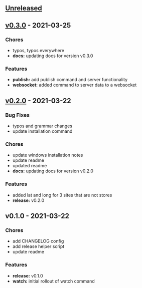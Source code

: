 <a name="unreleased"></a>
## [Unreleased]


<a name="v0.3.0"></a>
## [v0.3.0] - 2021-03-25
### Chores
- typos, typos everywhere
- **docs:** updating docs for version v0.3.0

### Features
- **publish:** add publish command and server functionality
- **websocket:** added command to server data to a websocket


<a name="v0.2.0"></a>
## [v0.2.0] - 2021-03-22
### Bug Fixes
- typos and grammar changes
- update installation command

### Chores
- update windows installation notes
- update readme
- updated readme
- **docs:** updating docs for version v0.2.0

### Features
- added lat and long for 3 sites that are not stores
- **release:** v0.2.0


<a name="v0.1.0"></a>
## v0.1.0 - 2021-03-22
### Chores
- add CHANGELOG config
- add release helper script
- update readme

### Features
- **release:** v0.1.0
- **watch:** initial rollout of watch command


[Unreleased]: https://github.com/clok/hev-cli/compare/v0.3.0...HEAD
[v0.3.0]: https://github.com/clok/hev-cli/compare/v0.2.0...v0.3.0
[v0.2.0]: https://github.com/clok/hev-cli/compare/v0.1.0...v0.2.0
